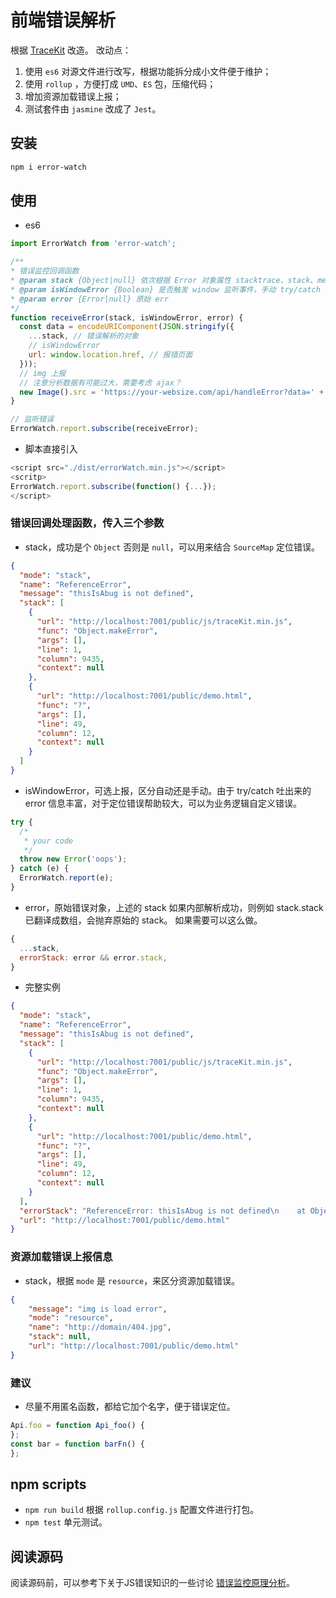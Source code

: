 # 前端错误解析

根据 [TraceKit](https://github.com/csnover/TraceKit) 改造。
改动点：

1. 使用 `es6` 对源文件进行改写，根据功能拆分成小文件便于维护；
1. 使用 `rollup` ，方便打成 `UMD`、`ES` 包，压缩代码；
1. 增加资源加载错误上报；
1. 测试套件由 `jasmine` 改成了 `Jest`。

## 安装

```bash
npm i error-watch
```

## 使用

- es6

```javaScript
import ErrorWatch from 'error-watch';

/**
* 错误监控回调函数
* @param stack {Object|null} 依次根据 Error 对象属性 stacktrace、stack、message和调用链 callers 来解析出错误行列等信息
* @param isWindowError {Boolean} 是否触发 window 监听事件，手动 try/catch 获取 err 解析为 false
* @param error {Error|null} 原始 err
*/
function receiveError(stack, isWindowError, error) {
  const data = encodeURIComponent(JSON.stringify({
    ...stack, // 错误解析的对象
    // isWindowError
    url: window.location.href, // 报错页面
  }));
  // img 上报
  // 注意分析数据有可能过大，需要考虑 ajax？
  new Image().src = 'https://your-websize.com/api/handleError?data=' + data;
}

// 监听错误
ErrorWatch.report.subscribe(receiveError);
```

- 脚本直接引入

```javascript
<script src="./dist/errorWatch.min.js"></script>
<scritp>
ErrorWatch.report.subscribe(function() {...});
</script>
```

### 错误回调处理函数，传入三个参数

- stack，成功是个 `Object` 否则是 `null`，可以用来结合 `SourceMap` 定位错误。
```json
{
  "mode": "stack",
  "name": "ReferenceError",
  "message": "thisIsAbug is not defined",
  "stack": [
    {
      "url": "http://localhost:7001/public/js/traceKit.min.js",
      "func": "Object.makeError",
      "args": [],
      "line": 1,
      "column": 9435,
      "context": null
    },
    {
      "url": "http://localhost:7001/public/demo.html",
      "func": "?",
      "args": [],
      "line": 49,
      "column": 12,
      "context": null
    }
  ]
}
```

- isWindowError，可选上报，区分自动还是手动。由于 try/catch 吐出来的 error 信息丰富，对于定位错误帮助较大，可以为业务逻辑自定义错误。
```javascript
try {
  /*
   * your code
   */
  throw new Error('oops');
} catch (e) {
  ErrorWatch.report(e);
}
```

- error，原始错误对象，上述的 stack 如果内部解析成功，则例如 stack.stack 已翻译成数组，会抛弃原始的 stack。
如果需要可以这么做。

```javascript
{
  ...stack,
  errorStack: error && error.stack,
}
```

- 完整实例

```json
{
  "mode": "stack",
  "name": "ReferenceError",
  "message": "thisIsAbug is not defined",
  "stack": [
    {
      "url": "http://localhost:7001/public/js/traceKit.min.js",
      "func": "Object.makeError",
      "args": [],
      "line": 1,
      "column": 9435,
      "context": null
    },
    {
      "url": "http://localhost:7001/public/demo.html",
      "func": "?",
      "args": [],
      "line": 49,
      "column": 12,
      "context": null
    }
  ],
  "errorStack": "ReferenceError: thisIsAbug is not defined\n    at Object.makeError (http://localhost:7001/public/js/traceKit.min.js:1:9435)\n    at http://localhost:7001/public/demo.html:49:12",
  "url": "http://localhost:7001/public/demo.html"
}
```

### 资源加载错误上报信息
- stack，根据 `mode` 是 `resource`，来区分资源加载错误。
````json
{
    "message": "img is load error",
    "mode": "resource",
    "name": "http://domain/404.jpg",
    "stack": null,
    "url": "http://localhost:7001/public/demo.html"
}
````
### 建议
- 尽量不用匿名函数，都给它加个名字，便于错误定位。
```javascript
Api.foo = function Api_foo() {
};
const bar = function barFn() {
};
```
## npm scripts

- `npm run build` 根据 `rollup.config.js` 配置文件进行打包。
- `npm test` 单元测试。

## 阅读源码

阅读源码前，可以参考下关于JS错误知识的一些讨论 [错误监控原理分析](https://github.com/Godiswill/blog/issues/7)。
